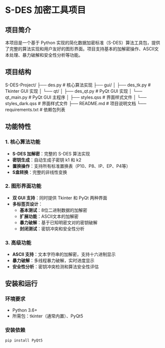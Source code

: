 # S-DES 加密工具项目

## 项目简介
本项目是一个基于 Python 实现的简化数据加密标准（S-DES）算法工具包，提供了完整的算法实现和用户友好的图形界面。项目支持基本的加解密操作、ASCII文本处理、暴力破解和安全性分析等功能。

## 项目结构
S-DES-Project/
├── des.py                    # 核心算法实现
├── gui/
│   ├── des_tk.py            # Tkinter GUI 实现
│   └── qt/
│       ├── des_qt.py        # PyQt GUI 实现
│       └── qt_main.py       # PyQt GUI 主程序
│       ├── styles.qss       # 界面样式文件
│       └── styles_dark.qss  # 界面样式文件
├── README.md                # 项目说明文档
└── requirements.txt         # 依赖包列表

## 功能特性

### 1. 核心算法功能
- **S-DES 加解密**：完整的 S-DES 算法实现
- **密钥生成**：自动生成子密钥 k1 和 k2
- **置换操作**：支持所有标准置换表（P10、P8、IP、EP、P4等）
- **S盒转换**：完整的非线性变换

### 2. 图形界面功能
- **双 GUI 支持**：同时提供 Tkinter 和 PyQt 两种界面
- **多标签页设计**：
  - **基本测试**：8位二进制数据的加解密
  - **扩展功能**：ASCII文本的加解密
  - **暴力破解**：基于已知明密文对的密钥破解
  - **封闭测试**：密钥冲突和安全性分析

### 3. 高级功能
- **ASCII 支持**：文本字符串的加解密，支持十六进制显示
- **暴力破解**：多线程暴力破解，实时进度显示
- **安全性分析**：密钥冲突检测和算法安全性评估

## 安装和运行

### 环境要求
- Python 3.6+
- 所需包：tkinter（通常内置）、PyQt5

### 安装依赖
```bash
pip install PyQt5
